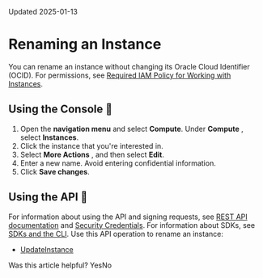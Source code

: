 Updated 2025-01-13
# Renaming an Instance
You can rename an instance without changing its Oracle Cloud Identifier (OCID). 
For permissions, see [Required IAM Policy for Working with Instances](https://docs.oracle.com/en-us/iaas/Content/Compute/Tasks/instances.htm#permissions).
## Using the Console 🔗 
  1. Open the **navigation menu** and select **Compute**. Under **Compute** , select **Instances**.
  2. Click the instance that you're interested in.
  3. Select **More Actions** , and then select **Edit**.
  4. Enter a new name. Avoid entering confidential information.
  5. Click **Save changes**.


## Using the API 🔗 
For information about using the API and signing requests, see [REST API documentation](https://docs.oracle.com/iaas/Content/API/Concepts/usingapi.htm) and [Security Credentials](https://docs.oracle.com/iaas/Content/General/Concepts/credentials.htm). For information about SDKs, see [SDKs and the CLI](https://docs.oracle.com/iaas/Content/API/Concepts/sdks.htm).
Use this API operation to rename an instance:
  * [UpdateInstance](https://docs.oracle.com/iaas/api/#/en/iaas/latest/Instance/UpdateInstance)


Was this article helpful?
YesNo

